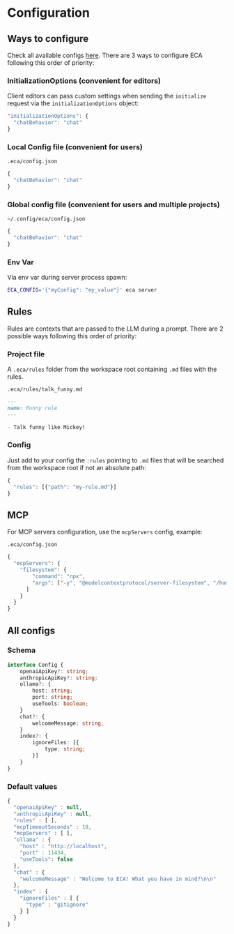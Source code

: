 # Configuration

## Ways to configure

Check all available configs [here](./src/eca/config.clj#L15).
There are 3 ways to configure ECA following this order of priority:

### InitializationOptions (convenient for editors)

Client editors can pass custom settings when sending the `initialize` request via the `initializationOptions` object:

```javascript
"initializationOptions": {
  "chatBehavior": "chat"
}
```

### Local Config file (convenient for users)

`.eca/config.json`
```javascript
{
  "chatBehavior": "chat"
}
```

### Global config file (convenient for users and multiple projects)

`~/.config/eca/config.json`
```javascript
{
  "chatBehavior": "chat"
}
```

### Env Var

Via env var during server process spawn:

```bash
ECA_CONFIG='{"myConfig": "my_value"}' eca server
```

## Rules

Rules are contexts that are passed to the LLM during a prompt.
There are 2 possible ways following this order of priority:

### Project file

A `.eca/rules` folder from the workspace root containing `.md` files with the rules.

`.eca/rules/talk_funny.md`
```markdown
--- 
name: Funny rule
---

- Talk funny like Mickey!
```

### Config 

Just add to your config the `:rules` pointing to `.md` files that will be searched from the workspace root if not an absolute path:

```javascript
{
  "rules": [{"path": "my-rule.md"}]
}
```

## MCP

For MCP servers configuration, use the `mcpServers` config, example:

`.eca/config.json`
```javascript
{
  "mcpServers": {
    "filesystem": {
        "command": "npx",
        "args": ["-y", "@modelcontextprotocol/server-filesystem", "/home/greg/dev/eca-emacs"
      ]
    }
  }
}
```

## All configs

### Schema

```typescript
interface Config {
    openaiApiKey?: string;
    anthropicApiKey?: string;
    ollama?: {
        host: string;
        port: string;
        useTools: boolean;
    }
    chat?: {
        welcomeMessage: string;
    }
    index?: {
        ignoreFiles: [{
            type: string;
        }]
    }
}
```

### Default values

```javascript
{
  "openaiApiKey" : null,
  "anthropicApiKey" : null,
  "rules" : [ ],
  "mcpTimeoutSeconds" : 10,
  "mcpServers" : [ ],
  "ollama" : {
    "host" : "http://localhost",
    "port" : 11434,
    "useTools": false
  },
  "chat" : {
    "welcomeMessage" : "Welcome to ECA! What you have in mind?\n\n"
  },
  "index" : {
    "ignoreFiles" : [ {
      "type" : "gitignore"
    } ]
  }
}
```
